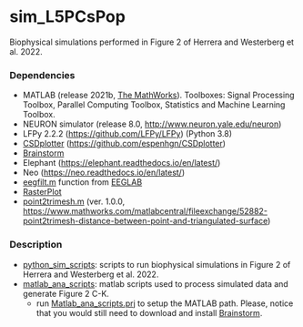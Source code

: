 # sim_L5PCsPop #
 Biophysical simulations performed in Figure 2 of Herrera and Westerberg et al. 2022.
 
### Dependencies
- MATLAB (release 2021b, [The MathWorks](https://www.mathworks.com/?s_tid=gn_logo)). Toolboxes: Signal Processing Toolbox, Parallel Computing Toolbox, Statistics and Machine Learning Toolbox.
- NEURON simulator (release 8.0, http://www.neuron.yale.edu/neuron)
- LFPy 2.2.2 (https://github.com/LFPy/LFPy) (Python 3.8)
- [CSDplotter](matlab_ana_scripts/functions/CSDplotter-0.1.1) (https://github.com/espenhgn/CSDplotter)
- [Brainstorm](https://neuroimage.usc.edu/brainstorm/Introduction)
- Elephant (https://elephant.readthedocs.io/en/latest/)
- Neo (https://neo.readthedocs.io/en/latest/)
- [eegfilt.m](matlab_ana_scripts/functions/eegfilt.m) function from [EEGLAB](https://sccn.ucsd.edu/eeglab/index.php)
- [RasterPlot](https://www.mathworks.com/matlabcentral/fileexchange/45671-flexible-and-fast-spike-raster-plotting)
- [point2trimesh.m](matlab_ana_scripts/functions/point2trimesh/point2trimesh.m) (ver. 1.0.0, https://www.mathworks.com/matlabcentral/fileexchange/52882-point2trimesh-distance-between-point-and-triangulated-surface)

### Description
- [python_sim_scripts](python_sim_scripts): scripts to run biophysical simulations in Figure 2 of Herrera and Westerberg et al. 2022.
- [matlab_ana_scripts](matlab_ana_scripts): matlab scripts used to process simulated data and generate Figure 2 C-K.
    - run [Matlab_ana_scripts.prj](matlab_ana_scripts/Matlab_ana_scripts.prj) to setup the MATLAB path. Please, notice that you would still need to download and install [Brainstorm](https://neuroimage.usc.edu/brainstorm/Introduction).